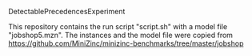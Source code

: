DetectablePrecedencesExperiment

This repository contains the run script "script.sh" with a model file 
"jobshop5.mzn". The instances and the model file were copied from https://github.com/MiniZinc/minizinc-benchmarks/tree/master/jobshop


